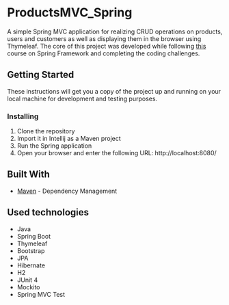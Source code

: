 # ProductsMVC_Spring
A simple Spring MVC application for realizing CRUD operations on products, users and customers as well as displaying them in the browser using Thymeleaf.
The core of this project was developed while following [this](https://www.udemy.com/course/spring-core/) course on Spring Framework and completing the coding challenges.

## Getting Started

These instructions will get you a copy of the project up and running on your local machine for development and testing purposes.

### Installing

1. Clone the repository
2. Import it in Intellij as a Maven project
3. Run the Spring application
4. Open your browser and enter the following URL: http://localhost:8080/

## Built With

* [Maven](https://maven.apache.org/) - Dependency Management

## Used technologies

* Java
* Spring Boot
* Thymeleaf
* Bootstrap
* JPA
* Hibernate
* H2
* JUnit 4
* Mockito
* Spring MVC Test
